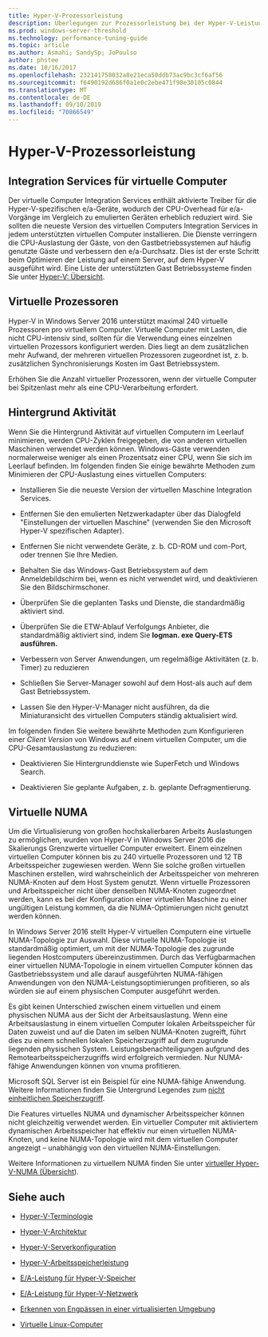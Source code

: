 ```yaml
---
title: Hyper-V-Prozessorleistung
description: Überlegungen zur Prozessorleistung bei der Hyper-V-Leistungsoptimierung
ms.prod: windows-server-threshold
ms.technology: performance-tuning-guide
ms.topic: article
ms.author: Asmahi; SandySp; JoPoulso
author: phstee
ms.date: 10/16/2017
ms.openlocfilehash: 232141758032a8e21eca50ddb73ac9bc3cf6af56
ms.sourcegitcommit: f6490192d686f0a1e0c2ebe471f98e30105c0844
ms.translationtype: MT
ms.contentlocale: de-DE
ms.lasthandoff: 09/10/2019
ms.locfileid: "70866549"
---
```

# <a name="hyper-v-processor-performance"></a>Hyper-V-Prozessorleistung


## <a name="virtual-machine-integration-services"></a>Integration Services für virtuelle Computer

Der virtuelle Computer Integration Services enthält aktivierte Treiber für die Hyper-V-spezifischen e/a-Geräte, wodurch der CPU-Overhead für e/a-Vorgänge im Vergleich zu emulierten Geräten erheblich reduziert wird. Sie sollten die neueste Version des virtuellen Computers Integration Services in jedem unterstützten virtuellen Computer installieren. Die Dienste verringern die CPU-Auslastung der Gäste, von den Gastbetriebssystemen auf häufig genutzte Gäste und verbessern den e/a-Durchsatz. Dies ist der erste Schritt beim Optimieren der Leistung auf einem Server, auf dem Hyper-V ausgeführt wird. Eine Liste der unterstützten Gast Betriebssysteme finden Sie unter [Hyper-V: Übersicht](https://technet.microsoft.com/library/hh831531.aspx).

## <a name="virtual-processors"></a>Virtuelle Prozessoren

Hyper-V in Windows Server 2016 unterstützt maximal 240 virtuelle Prozessoren pro virtuellem Computer. Virtuelle Computer mit Lasten, die nicht CPU-intensiv sind, sollten für die Verwendung eines einzelnen virtuellen Prozessors konfiguriert werden. Dies liegt an dem zusätzlichen mehr Aufwand, der mehreren virtuellen Prozessoren zugeordnet ist, z. b. zusätzlichen Synchronisierungs Kosten im Gast Betriebssystem.

Erhöhen Sie die Anzahl virtueller Prozessoren, wenn der virtuelle Computer bei Spitzenlast mehr als eine CPU-Verarbeitung erfordert.

## <a name="background-activity"></a>Hintergrund Aktivität

Wenn Sie die Hintergrund Aktivität auf virtuellen Computern im Leerlauf minimieren, werden CPU-Zyklen freigegeben, die von anderen virtuellen Maschinen verwendet werden können. Windows-Gäste verwenden normalerweise weniger als einen Prozentsatz einer CPU, wenn Sie sich im Leerlauf befinden. Im folgenden finden Sie einige bewährte Methoden zum Minimieren der CPU-Auslastung eines virtuellen Computers:

-   Installieren Sie die neueste Version der virtuellen Maschine Integration Services.

-   Entfernen Sie den emulierten Netzwerkadapter über das Dialogfeld "Einstellungen der virtuellen Maschine" (verwenden Sie den Microsoft Hyper-V spezifischen Adapter).

-   Entfernen Sie nicht verwendete Geräte, z. b. CD-ROM und com-Port, oder trennen Sie Ihre Medien.

-   Behalten Sie das Windows-Gast Betriebssystem auf dem Anmeldebildschirm bei, wenn es nicht verwendet wird, und deaktivieren Sie den Bildschirmschoner.

-   Überprüfen Sie die geplanten Tasks und Dienste, die standardmäßig aktiviert sind.

-   Überprüfen Sie die ETW-Ablauf Verfolgungs Anbieter, die standardmäßig aktiviert sind, indem Sie **logman. exe Query-ETS ausführen.**

-   Verbessern von Server Anwendungen, um regelmäßige Aktivitäten (z. b. Timer) zu reduzieren

-   Schließen Sie Server-Manager sowohl auf dem Host-als auch auf dem Gast Betriebssystem.

-   Lassen Sie den Hyper-V-Manager nicht ausführen, da die Miniaturansicht des virtuellen Computers ständig aktualisiert wird.

Im folgenden finden Sie weitere bewährte Methoden zum Konfigurieren einer *Client Version* von Windows auf einem virtuellen Computer, um die CPU-Gesamtauslastung zu reduzieren:

-   Deaktivieren Sie Hintergrunddienste wie SuperFetch und Windows Search.

-   Deaktivieren Sie geplante Aufgaben, z. b. geplante Defragmentierung.

## <a name="virtual-numa"></a>Virtuelle NUMA

Um die Virtualisierung von großen hochskalierbaren Arbeits Auslastungen zu ermöglichen, wurden von Hyper-V in Windows Server 2016 die Skalierungs Grenzwerte virtueller Computer erweitert. Einem einzelnen virtuellen Computer können bis zu 240 virtuelle Prozessoren und 12 TB Arbeitsspeicher zugewiesen werden. Wenn Sie solche großen virtuellen Maschinen erstellen, wird wahrscheinlich der Arbeitsspeicher von mehreren NUMA-Knoten auf dem Host System genutzt. Wenn virtuelle Prozessoren und Arbeitsspeicher nicht über denselben NUMA-Knoten zugeordnet werden, kann es bei der Konfiguration einer virtuellen Maschine zu einer ungültigen Leistung kommen, da die NUMA-Optimierungen nicht genutzt werden können.

In Windows Server 2016 stellt Hyper-V virtuellen Computern eine virtuelle NUMA-Topologie zur Auswahl. Diese virtuelle NUMA-Topologie ist standardmäßig optimiert, um mit der NUMA-Topologie des zugrunde liegenden Hostcomputers übereinzustimmen. Durch das Verfügbarmachen einer virtuellen NUMA-Topologie in einem virtuellen Computer können das Gastbetriebssystem und alle darauf ausgeführten NUMA-fähigen Anwendungen von den NUMA-Leistungsoptimierungen profitieren, so als würden sie auf einem physischen Computer ausgeführt werden.

Es gibt keinen Unterschied zwischen einem virtuellen und einem physischen NUMA aus der Sicht der Arbeitsauslastung. Wenn eine Arbeitsauslastung in einem virtuellen Computer lokalen Arbeitsspeicher für Daten zuweist und auf die Daten im selben NUMA-Knoten zugreift, führt dies zu einem schnellen lokalen Speicherzugriff auf dem zugrunde liegenden physischen System. Leistungsbenachteiligungen aufgrund des Remotearbeitsspeicherzugriffs wird erfolgreich vermieden. Nur NUMA-fähige Anwendungen können von vnuma profitieren.

Microsoft SQL Server ist ein Beispiel für eine NUMA-fähige Anwendung. Weitere Informationen finden Sie Untergrund Legendes zum [nicht einheitlichen Speicherzugriff](https://technet.microsoft.com/library/ms178144.aspx).

Die Features virtuelles NUMA und dynamischer Arbeitsspeicher können nicht gleichzeitig verwendet werden. Ein virtueller Computer mit aktiviertem dynamischen Arbeitsspeicher hat effektiv nur einen virtuellen NUMA-Knoten, und keine NUMA-Topologie wird mit dem virtuellen Computer angezeigt – unabhängig von den virtuellen NUMA-Einstellungen.

Weitere Informationen zu virtuellem NUMA finden Sie unter [virtueller Hyper-V-NUMA (Übersicht](https://technet.microsoft.com/library/dn282282.aspx)).

## <a name="see-also"></a>Siehe auch

-   [Hyper-V-Terminologie](terminology.md)

-   [Hyper-V-Architektur](architecture.md)

-   [Hyper-V-Serverkonfiguration](configuration.md)

-   [Hyper-V-Arbeitsspeicherleistung](memory-performance.md)

-   [E/A-Leistung für Hyper-V-Speicher](storage-io-performance.md)

-   [E/A-Leistung für Hyper-V-Netzwerk](network-io-performance.md)

-   [Erkennen von Engpässen in einer virtualisierten Umgebung](detecting-virtualized-environment-bottlenecks.md)

-   [Virtuelle Linux-Computer](linux-virtual-machine-considerations.md)
